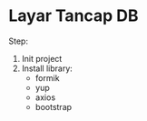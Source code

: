 # Layar Tancap DB
Step:
1. Init project
2. Install library:
    - formik
    - yup
    - axios
    - bootstrap
